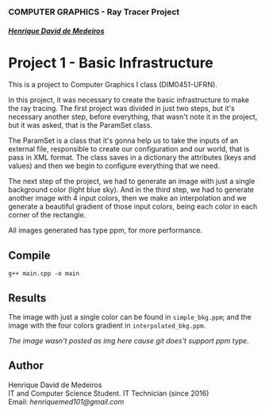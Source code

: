 ### COMPUTER GRAPHICS - Ray Tracer Project

##### [Henrique David de Medeiros](#author)

# Project 1 - Basic Infrastructure

This is a project to Computer Graphics I class (DIM0451-UFRN).

In this project, it was necessary to create the basic infrastructure to make the ray tracing. The first project was divided in just two steps, but it's necessary another step, before everything, that wasn't note it in the project, but it was asked, that is the ParamSet class.

The ParamSet is a class that it's gonna help us to take the inputs of an external file, responsible to create our configuration and our world, that is pass in XML format. The class saves in a dictionary the attributes (keys and values) and then we begin to configure everything that we need.  

The next step of the project, we had to generate an image with just a single background color (light blue sky). And in the third step, we had to generate another image with 4 input colors, then we make an interpolation and we generate a beautiful gradient of those input colors, being each color in each corner of the rectangle.

All images generated has type ppm, for more performance.

## Compile

`g++ main.cpp -o main`

## Results

The image with just a single color can be found in `simple_bkg.ppm`; and the image with the four colors gradient in `interpolated_bkg.ppm`.

_The image wasn't posted as img here cause git does't support ppm type._

## Author

Henrique David de Medeiros  
IT and Computer Science Student. IT Technician (since 2016)  
Email: _henriquemed101@gmail.com_
